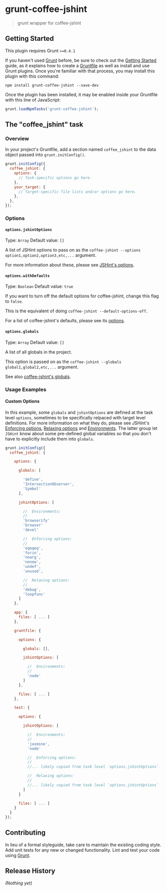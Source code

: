 # grunt-coffee-jshint

> grunt wrapper for coffee-jshint

## Getting Started
This plugin requires Grunt `>=0.4.1`

If you haven't used [Grunt](http://gruntjs.com/) before, be sure to check out the [Getting Started](http://gruntjs.com/getting-started) guide, as it explains how to create a [Gruntfile](http://gruntjs.com/sample-gruntfile) as well as install and use Grunt plugins. Once you're familiar with that process, you may install this plugin with this command:

```shell
npm install grunt-coffee-jshint --save-dev
```

Once the plugin has been installed, it may be enabled inside your Gruntfile with this line of JavaScript:

```js
grunt.loadNpmTasks('grunt-coffee-jshint');
```

## The "coffee_jshint" task

### Overview
In your project's Gruntfile, add a section named `coffee_jshint` to the data object passed into `grunt.initConfig()`.

```js
grunt.initConfig({
  coffee_jshint: {
    options: {
      // Task-specific options go here.
    },
    your_target: {
      // Target-specific file lists and/or options go here.
    },
  },
});
```

### Options

#### `options.jshintOptions`
Type: `Array`
Default value: `[]`

A list of JSHint options to pass on as the `coffee-jshint --options option1,option2,option3,etc,...` argument.

For more information about these, please see [JSHint's options](http://jshint.com/docs/options).

#### `options.withDefaults`
Type: `Boolean`
Default value: `true`

If you want to turn off the default options for coffee-jshint, change this flag to `false`.

This is the equivalent of doing `coffee-jshint --default-options-off`.

For a list of coffee-jshint's defaults, please see its [options](https://github.com/marviq/coffee-jshint#options).

#### `options.globals`
Type: `Array`
Default value: `[]`

A list of all globals in the project.

This option is passed on as the `coffee-jshint --globals global1,global2,etc,...` argument.

See also [coffee-jshint's globals](https://github.com/marviq/coffee-jshint#globals).


### Usage Examples

#### Custom Options

In this example, some `globals` and `jshintOptions` are defined at the task level `options`, sometimes to be specifically relpaced with target level
definitions.  For more information on what they do, please see JSHint's [Enforcing options](http://jshint.com/docs/options/#enforcing-options), [Relaxing
options](http://jshint.com/docs/options/#relaxing-options) and [Environments](http://jshint.com/docs/options/#environments). The latter group let `JSHint`
know about some pre-defined global variables so that you don't have to explicitly include them into `globals`.

```js
grunt.initConfig({
  coffee_jshint: {

    options: {

      globals: [

        'define',
        'IntersectionObserver',
        'Symbol'
      ],

      jshintOptions: [

        //  Environments:
        //
        'browserify'
        'browser'
        'devel'

        //  Enforcing options:
        //
        'eqeqeq',
        'forin',
        'noarg',
        'nonew',
        'undef',
        'unused',

        //  Relaxing options:
        //
        'debug',
        'loopfunc'
      ]
    },

    app: {
      files: [ ... ]
    },

    gruntfile: {

      options: {

        globals: [],

        jshintOptions: [

          //  Environments:
          //
          'node'
        ]
      },

      files: [ ... ]
    },

    test: {

      options: {

        jshintOptions: [

          //  Environments:
          //
          'jasmine',
          'node'

          //  Enforcing options:
          //
          //... likely copied from task level `options.jshintOptions`

          //  Relaxing options:
          //
          //... likely copied from task level `options.jshintOptions`
        ]
      }

      files: [ ... ]
    }
  }
});
```

## Contributing
In lieu of a formal styleguide, take care to maintain the existing coding style. Add unit tests for any new or changed functionality. Lint and test your code using [Grunt](http://gruntjs.com/).

## Release History
_(Nothing yet)_
